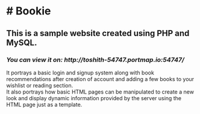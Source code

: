 <h1># Bookie</h1>
<h2>This is a sample website created using <b>PHP</b> and <b>MySQL</b>.</h2>
<h3><i>
You can view it on:<b>
  http://toshith-54747.portmap.io:54747/</b>
</i></h3>
It portrays a basic login and signup system along with book recommendations after creation of account and adding a few books to your wishlist or reading section.<br>
It also portrays how basic HTML pages can be manipulated to create a new look and display dynamic information provided by the server using the HTML page just as a template.<br>


